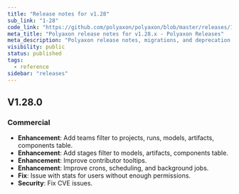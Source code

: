 ```yaml
---
title: "Release notes for v1.28"
sub_link: "1-28"
code_link: "https://github.com/polyaxon/polyaxon/blob/master/releases/1-28.md"
meta_title: "Polyaxon release notes for v1.28.x - Polyaxon Releases"
meta_description: "Polyaxon release notes, migrations, and deprecation notes for v1.28.x."
visibility: public
status: published
tags:
  - reference
sidebar: "releases"
---
```


## V1.28.0

### Commercial

  * **Enhancement**: Add teams filter to projects, runs, models, artifacts, components table.
  * **Enhancement**: Add stages filter to models, artifacts, components table.
  * **Enhancement**: Improve contributor tooltips.
  * **Enhancement**: Improve crons, scheduling, and background jobs.
  * **Fix**: Issue with stats for users without enough permissions.
  * **Security**: Fix CVE issues.
